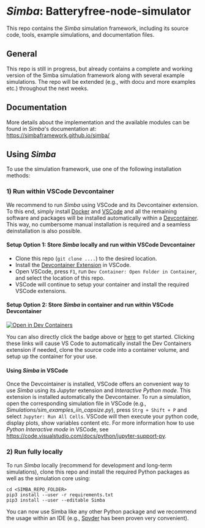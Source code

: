 # *Simba*: Batteryfree-node-simulator

This repo contains the *Simba* simulation framework, including its source code, tools, example simulations, and documentation files.

## General
This repo is still in progress, but already contains a complete and working version of the Simba simulation framework along with several example simulations.
The repo will be extended (e.g., with docu and more examples etc.) throughout the next weeks.

## Documentation
More details about the implementation and the available modules can be found in *Simba*'s documentation at: https://simbaframework.github.io/simba/

## Using *Simba*

To use the simulation framework, use one of the following installation methods:

### 1) Run within VSCode Devcontainer

We recommend to run *Simba* using VSCode and its Devcontainer extension.
To this end, simply install [Docker](https://www.docker.com/products/docker-desktop/) and [VSCode](https://code.visualstudio.com/) and all the remaining software and packages will be installed automatically within a [Devcontainer](https://code.visualstudio.com/docs/devcontainers/containers). This way, no cumbersome manual installation is required and a seamless deinstallation is also possible.

#### Setup Option 1: Store *Simba* locally and run within VSCode Devcontainer

- Clone this repo (`git clone ....`) to the desired location.
- Install the [Devcontainer Extension](...) in VSCode.
- Open VSCode, press `F1`, run `Dev Container: Open Folder in Container`, and select the location of this repo.
- VSCode will continue to setup your container and install the required VSCode extensions.

#### Setup Option 2: Store *Simba* in container and run within VSCode Devcontainer
[![Open in Dev Containers](https://img.shields.io/static/v1?label=Dev%20Containers&message=Open&color=blue&logo=visualstudiocode)](https://vscode.dev/redirect?url=vscode://ms-vscode-remote.remote-containers/cloneInVolume?url=https://github.com/simbaframework/simba.git)

You can also directly click the badge above or [here](https://vscode.dev/redirect?url=vscode://ms-vscode-remote.remote-containers/cloneInVolume?url=https://github.com/simbaframework/simba.git) to get started. Clicking these links will cause VS Code to automatically install the Dev Containers extension if needed, clone the source code into a container volume, and setup up the container for your use.

#### Using *Simba* in VSCode

Once the Devcointainer is installed, VSCode offers an convenient way to use *Simba* using its *Jupyter* extension and *Interactive Python mode*. This extension is installed automatically the Devcontainer.
To run a simulation, open the corresponding simulation file in VSCode (e.g., *Simulations/sim_examples_iin_capsize.py*), press `Strg + Shift + P` and select `Jupyter: Run All Cells`.
VSCode will then execute your python code, display plots, show variables content etc. 
For more information how to use *Python Interactive mode* in VSCode, see https://code.visualstudio.com/docs/python/jupyter-support-py.

### 2) Run fully locally

To run *Simba* locally (recommend for development and long-term simulations), clone this repo and install the required Python packages as well as the simulation core using:
```
cd <SIMBA_REPO_FOLDER>
pip3 install --user -r requirements.txt
pip3 install --user --editable Simba
```
You can now use Simba like any other Python package and we recommend the usage within an IDE (e.g., [Spyder](https://www.spyder-ide.org/) has been proven very convenient).
